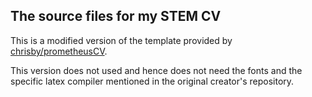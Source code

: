 ## The source files for my STEM CV

This is a modified version of the template provided by [chrisby/prometheusCV](https://github.com/chrisby/prometheusCV).

This version does not used and hence does not need the fonts and the specific latex compiler mentioned in the original creator's repository.

